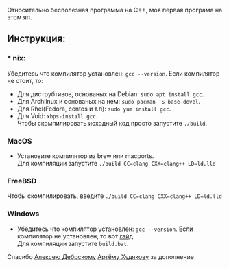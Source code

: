 Относительно бесполезная программа на С++, моя первая програма на этом яп.
## Инструкция:
 ### * nix:
   Убедитесь что компилятор установлен: `gcc --version`. Если компилятор не стоит, то:
   * Для диструбтивов, основаных на Debian: `sudo apt install gcc`.
   * Для Archlinux и основаных на нем: `sudo pacman -S base-devel`.
   * Для Rhel(Fedora, centos и т.п): `sudo yum install gcc`.
   * Для Void: `xbps-install gcc`.<br>
   Чтобы скомпилировать исходный код просто запустите `./build`.
 ### MacOS
   * Установите компилятор из brew или macports.<br/>
   Для компиляции запустите `./build CC=clang CXX=clang++ LD=ld.lld`
 ### FreeBSD
   Чтобы скомпилировать, введите `./build CC=clang CXX=clang++ LD=ld.lld`
 ### Windows
   * Убедитесь что компилятор установлен: `gcc --version`. Если компилятор не установлен, то вот [гайд](https://programforyou.ru/poleznoe/kak-ustanovit-gcc-dlya-windows).<br>
   Для компиляции запустите `build.bat`.<br/>
   
Спасибо [Алексею Дебрскому](https://t.me/debrsky) [Артёму Худякову](https://vk.com/id536068342) за дополнение
